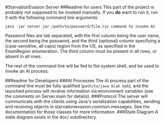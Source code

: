 #StarvationEvasion Server
##Readme for users
This part of the project is probably not supposed to be invoked manually. If you **do** want to run it, run it with the following command line arguments:

    java -jar server.jar /path/to/password/file.tsv command to invoke AI

Password files are tab separated, with the first column being the user name, the second being the password, and the third (optional) column specifying a (case-sensitive, all caps) region from the US, as specified in the EnumRegion enumeration. The third column must be present in all rows, or absent in all rows.

The rest of the command line will be fed to the system shell, and be used to invoke an AI process.

##Readme for Developers
###AI Processes
The AI process part of the command line must be fully qualified (`path/to/java blah bah`), and the launched process will receive information via environment variables (see the comments on Server.main for details).
###Protocol
The server will communicate with the clients using Java's serialization capabilities, sending and receiving objects in starvationevasion.common.messages. See the documentation for those classes for more information.
###State Diagram
A state diagram exists in the doc/ subdirectory.